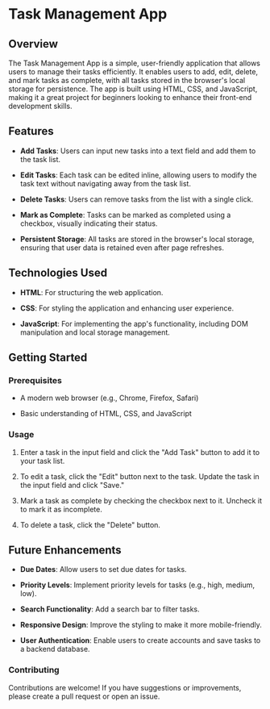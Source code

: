 Task Management App
===================

Overview
--------

The Task Management App is a simple, user-friendly application that allows users to manage their tasks efficiently. It enables users to add, edit, delete, and mark tasks as complete, with all tasks stored in the browser's local storage for persistence. The app is built using HTML, CSS, and JavaScript, making it a great project for beginners looking to enhance their front-end development skills.

Features
--------

*   **Add Tasks**: Users can input new tasks into a text field and add them to the task list.
    
*   **Edit Tasks**: Each task can be edited inline, allowing users to modify the task text without navigating away from the task list.
    
*   **Delete Tasks**: Users can remove tasks from the list with a single click.
    
*   **Mark as Complete**: Tasks can be marked as completed using a checkbox, visually indicating their status.
    
*   **Persistent Storage**: All tasks are stored in the browser's local storage, ensuring that user data is retained even after page refreshes.
    

Technologies Used
-----------------

*   **HTML**: For structuring the web application.
    
*   **CSS**: For styling the application and enhancing user experience.
    
*   **JavaScript**: For implementing the app's functionality, including DOM manipulation and local storage management.
    

Getting Started
---------------

### Prerequisites

*   A modern web browser (e.g., Chrome, Firefox, Safari)
    
*   Basic understanding of HTML, CSS, and JavaScript
    

### Usage

1.  Enter a task in the input field and click the "Add Task" button to add it to your task list.
    
2.  To edit a task, click the "Edit" button next to the task. Update the task in the input field and click "Save."
    
3.  Mark a task as complete by checking the checkbox next to it. Uncheck it to mark it as incomplete.
    
4.  To delete a task, click the "Delete" button.
    
Future Enhancements
-------------------

*   **Due Dates**: Allow users to set due dates for tasks.
    
*   **Priority Levels**: Implement priority levels for tasks (e.g., high, medium, low).
    
*   **Search Functionality**: Add a search bar to filter tasks.
    
*   **Responsive Design**: Improve the styling to make it more mobile-friendly.
    
*   **User Authentication**: Enable users to create accounts and save tasks to a backend database.

### Contributing

Contributions are welcome! If you have suggestions or improvements, please create a pull request or open an issue.
